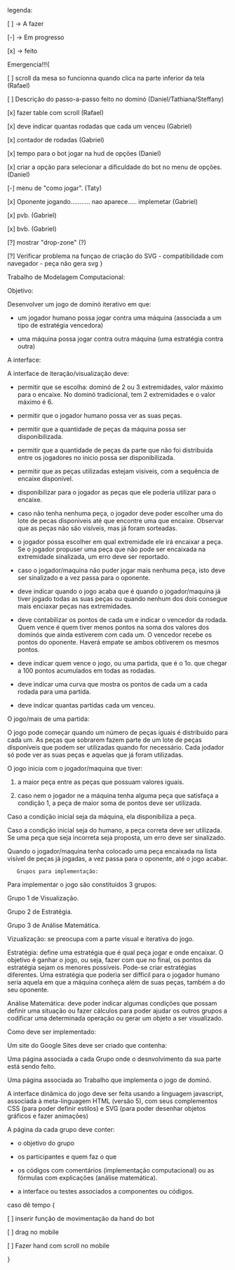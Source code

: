 legenda:

[ ] -> A fazer

[-] -> Em progresso

[x] -> feito



Emergencia!!!{

[ ] scroll da mesa so funcionna quando clica na parte inferior da tela (Rafael)

[ ] Descrição do passo-a-passo feito no dominó (Daniel/Tathiana/Steffany)

[x] fazer table com scroll (Rafael)

[x] deve indicar quantas rodadas que cada um venceu (Gabriel)

[x] contador de rodadas (Gabriel)

[x] tempo para o bot jogar na hud de opções (Daniel)

[x] criar a opção para selecionar a dificuldade do bot no menu de opções. (Daniel)

[-] menu de "como jogar". (Taty)

[x] Oponente jogando........... nao aparece..... implemetar (Gabriel)

[x] pvb. (Gabriel)

[x] bvb. (Gabriel)

[?] mostrar "drop-zone" (?)

[?] Verificar problema na funçao de criação do SVG - compatibilidade com navegador - peça não gera svg
}


Trabalho de Modelagem Computacional:

Objetivo:

Desenvolver um jogo de dominó iterativo em que:

- um jogador humano possa jogar contra uma máquina (associada a um tipo de estratégia vencedora)

- uma máquina possa jogar contra outra máquina (uma estratégia contra outra)

A interface:

A interface de iteração/visualização deve: 

- permitir que se escolha: dominó de 2 ou 3 extremidades, valor máximo para o encaixe. No dominó tradicional, tem 2 extremidades e o valor máximo é 6.

- permitir que o jogador humano possa ver as suas peças.

- permitir que a quantidade de peças da máquina possa ser disponibilizada.

- permitir que a quantidade de peças da parte que não foi distribuida entre os jogadores no inicio possa ser disponibilizada.

- permitir que as peças utilizadas estejam visiveis, com a sequência de encaixe disponível.

- disponibilizar para o jogador as peças que ele poderia utilizar para o encaixe.

- caso não tenha nenhuma peça, o jogador deve poder escolher uma do lote de pecas disponiveis até que encontre uma que encaixe.  Observar que as peças não são visíveis, mas já foram sorteadas.

- o jogador possa escolher em qual extremidade ele irá encaixar a peça. Se o jogador propuser uma peça que não pode ser encaixada na extremidade sinalizada, um erro deve ser reportado.

- caso o jogador/maquina não puder jogar mais nenhuma peça, isto deve ser sinalizado e a vez passa para o oponente.

- deve indicar quando o jogo acaba que é quando o jogador/maquina já tiver jogado todas as suas peças ou quando nenhum dos dois consegue mais enciaxar peças nas extremidades.

- deve contabilizar os pontos de cada um e indicar o vencedor da rodada. Quem vence é quem tiver menos pontos na soma dos valores dos dominós que ainda estiverem com cada um. O vencedor recebe os pontos do oponente. Haverá empate se ambos obtiverem os mesmos pontos. 

- deve indicar quem vence o jogo, ou uma partida, que é o 1o. que chegar a 100 pontos acumulados em todas as rodadas.

- deve indicar uma curva que mostra os pontos de cada um a cada rodada para uma partida.

- deve indicar quantas partidas cada um venceu.

O jogo/mais de uma partida:

O jogo pode começar quando um número de peças iguais é distribuido para cada um. As peças que sobrarem fazem parte de um lote de peças disponíveis que podem ser utilizadas quando for necessário. Cada jodador só pode ver as suas peças e aquelas que já foram utilizadas.

O jogo inicia com o jogador/maquina que tiver:

1) a maior peça entre as peças que possuam valores iguais.

2) caso nem o jogador ne a máquina tenha alguma peça que satisfaça a condição 1, a peça de maior soma de pontos deve ser utilizada.

Caso a condição inicial seja da máquina, ela disponibiliza a peça.

Caso a condição inicial seja do humano, a peça correta deve ser utilizada. Se uma peça que seja incorreta seja proposta, um erro deve ser sinalizado.

Quando o jogador/maquina tenha colocado uma peça encaixada na lista visível de peças já jogadas, a vez passa para o oponente, até o jogo acabar.

       Grupos para implementação:

Para implementar o jogo são constituidos 3 grupos:

Grupo 1 de Visualização.

Grupo 2 de Estratégia.

Grupo 3 de Análise Matemática.

Vizualização: se preocupa com a parte visual e iterativa do jogo.

Estratégia: define uma estratégia que é qual peça jogar e onde encaixar. O objetivo é ganhar o jogo, ou seja, fazer com que no final, os pontos da estratégia sejam os menores possíveis. Pode-se criar estratégias diferentes. Uma estratégia que poderia ser difficil para o jogador humano seria aquela em que a máquina conheça além de suas peças, também a do seu oponente.

Análise Matemática: deve poder indicar algumas condições que possam definir uma situação ou fazer cálculos para poder ajudar os outros grupos a codificar uma determinada operação ou gerar um objeto a ser visualizado.

Como deve ser implementado:

Um site do Google Sites deve ser criado que contenha:

Uma página associada a cada Grupo onde o desnvolvimento da sua parte está sendo feito.

Uma página associada ao Trabalho que implementa o jogo de dominó.

A interface dinâmica do jogo deve ser feita usando a linguagem javascript, associada à meta-linguagem HTML (versâo 5), com seus complementos CSS (para poder definir estilos) e SVG (para poder desenhar objetos gráficos e fazer animações)

A página da cada grupo deve conter:

- o objetivo do grupo

- os participantes e quem faz o que

- os códigos com comentários (implementação computacional) ou as fórmulas com explicações (análise matemática).

- a interface ou testes associados a componentes ou códigos.

     

caso dê tempo { 

[ ] inserir função de movimentação da hand do bot

[ ] drag no mobile

[ ] Fazer hand com scroll no mobile

}






